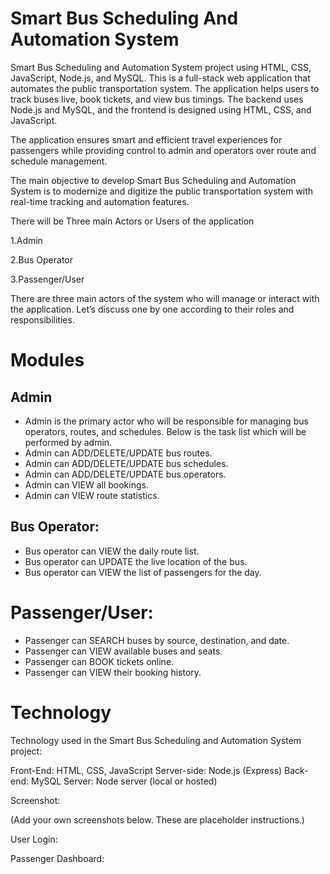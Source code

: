 # Smart Bus Scheduling And Automation System
Smart Bus Scheduling and Automation System project using HTML, CSS, JavaScript, Node.js, and MySQL. This is a full-stack web application that automates the public transportation system. The application helps users to track buses live, book tickets, and view bus timings. The backend uses Node.js and MySQL, and the frontend is designed using HTML, CSS, and JavaScript.

The application ensures smart and efficient travel experiences for passengers while providing control to admin and operators over route and schedule management.


The main objective to develop Smart Bus Scheduling and Automation System is to modernize and digitize the public transportation system with real-time tracking and automation features.

There will be Three main Actors or Users of the application

1.Admin

2.Bus Operator

3.Passenger/User

There are three main actors of the system who will manage or interact with the application. Let’s discuss one by one according to their roles and responsibilities.

# Modules
## Admin
* Admin is the primary actor who will be responsible for managing bus operators, routes, and schedules. Below is the task list which will be performed by admin.
* Admin can ADD/DELETE/UPDATE bus routes.
* Admin can ADD/DELETE/UPDATE bus schedules.
* Admin can ADD/DELETE/UPDATE bus operators.
* Admin can VIEW all bookings.
* Admin can VIEW route statistics.

## Bus Operator:
* Bus operator can VIEW the daily route list.
* Bus operator can UPDATE the live location of the bus.
* Bus operator can VIEW the list of passengers for the day.

# Passenger/User:
* Passenger can SEARCH buses by source, destination, and date.
* Passenger can VIEW available buses and seats.
* Passenger can BOOK tickets online.
* Passenger can VIEW their booking history.

# Technology
Technology used in the Smart Bus Scheduling and Automation System project:

Front-End: HTML, CSS, JavaScript
Server-side: Node.js (Express)
Back-end: MySQL
Server: Node server (local or hosted)



Screenshot:

(Add your own screenshots below. These are placeholder instructions.)







User Login:


Passenger Dashboard:
